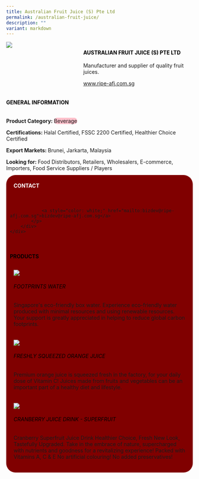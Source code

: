 ```yaml
---
title: Australian Fruit Juice (S) Pte Ltd
permalink: /australian-fruit-juice/
description: ""
variant: markdown
---
```

<div class="flex-paragraph">
	<div style="display: flex; flex-wrap: wrap;" class="flex-container">
		<div style="flex: 1 1 40%; display: block;" class="card sgds">
			<img src="/images/ripe_logo.png">
		</div>
		<div style="flex: 1 1 58%; display: block; margin-left: 3px" class="card-sgds">
			<h4 style="text-transform: uppercase; color: black;"><b>Australian Fruit Juice (S) Pte Ltd</b></h4>
			<p>Manufacturer and supplier of quality fruit juices.</p>
			<p><a target="_blank" href="https://www.ripe-afj.com.sg">www.ripe-afj.com.sg</a></p>
		</div>
	</div>
</div>

<h4 style="text-transform: uppercase; color: black;">
	<b>General Information</b>
</h4>
<div style="display: flex; flex-wrap: wrap;" class="flex-container">
	<div style="flex: 1 1 65%; display: block; align-self: stretch" class="card sgds">
		<div class="flex-paragraph">
			<p>
				<b>Product Category: </b>
				<span style="background-color: pink; border-radius: 10px;">Beverage</span>
			</p>
			<p>
				<b>Certifications: </b>Halal Certified, FSSC 2200 Certified, Healthier Choice Certified
			</p>
			<p>
				<b>Export Markets: </b>Brunei, Jarkarta, Malaysia
			</p>
			<p style="margin-bottom: 10px;">
				<b>Looking for: </b>Food Distributors, Retailers, Wholesalers, E-commerce, Importers, Food Service Suppliers / Players
			</p>
		</div>
	</div>
	<div style="flex: 1 1 35%; padding: 10px; display: block; background-color: maroon; border-radius: 25px; align-self: center;" class="card sgds">
		<h4 style="color: white; margin-top: 10px; margin-left: 10px;">CONTACT</h4>
		<div class="flex-paragraph">
			<p style="padding: 10px; color: white;">
				
				<a style="color: white;" href="mailto:bizdev@ripe-afj.com.sg">bizdev@ripe-afj.com.sg</a>
			</p>
		</div>
	</div>
</div>
<br>
<h4 style="text-transform: uppercase; color: black;">
	<b>Products</b>
</h4>
<div style="display: flex; flex-wrap: wrap;">
	<div style="flex: 1 1 47%; margin: 10px; display: block;" class="card sgds">
		<div style="display: block;" class="flex-image">
			<img src="/images/ripe_product1.png">
		</div>
		<div class="flex-paragraph">
			<h6 style="text-transform: uppercase; color: black;">Footprints Water</h6>
			<p>Singapore's eco-friendly box water. Experience eco-friendly water produced with minimal resources and using renewable resources. Your support is greatly appreciated in helping to reduce global carbon footprints.</p>
		</div>
	</div>
	<div style="flex: 1 1 47%; margin: 10px; display: block;" class="card sgds">
		<div style="display: block;" class="flex-image">
			<img src="/images/ripe_product2.png">
		</div>
		<div class="flex-paragraph">
			<h6 style="text-transform: uppercase; color: black;">Freshly Squeezed Orange Juice</h6>
			<p>Premium orange juice is squeezed fresh in the factory, for your daily dose of Vitamin C! Juices made from fruits and vegetables can be an important part of a healthy diet and lifestyle.</p>
		</div>
	</div>
	<div style="flex: 1 1 47%; margin: 10px; display: block;" class="card sgds">
		<div style="display: block;" class="flex-image">
			<img src="/images/ripe_product3.png">
		</div>
		<div class="flex-paragraph">
			<h6 style="text-transform: uppercase; color: black;">Cranberry Juice Drink - Superfruit</h6>
			<p>Cranberry Superfruit Juice Drink Healthier Choice, Fresh New Look, Tastefully Upgraded. Take in the embrace of nature, supercharged with nutrients and goodness for a revitalizing experience! Packed with Vitamins A, C &amp; E No artificial colouring! No added preservatives!</p>
		</div>
	</div>
</div>